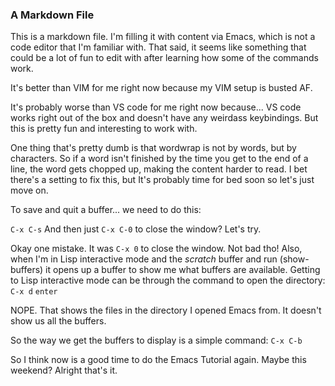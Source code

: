 ### A Markdown File
This is a markdown file.
I'm filling it with content via Emacs, which is not a code editor that I'm familiar with. That said, it seems like something that could be a lot of fun to edit with after learning how some of the commands work.

It's better than VIM for me right now because my VIM setup is busted AF.

It's probably worse than VS code for me right now because... VS code works right out of the box and doesn't have any weirdass keybindings. But this is pretty fun and interesting to work with.

One thing that's pretty dumb is that wordwrap is not by words, but by characters. So if a word isn't finished by the time you get to the end of a line, the word gets chopped up, making the content harder to read. I bet there's a setting to fix this, but It's probably time for bed soon so let's just move on.

To save and quit a buffer... we need to do this:

`C-x C-s`
And then just `C-x C-0` to close the window? Let's try.

Okay one mistake. It was `C-x 0` to close the window. Not bad tho!
Also, when I'm in Lisp interactive mode and the *scratch* buffer and run (show-buffers) it opens up a buffer to show me what buffers are available.
Getting to Lisp interactive mode can be through the command to open the directory: `C-x d` `enter`

NOPE. That shows the files in the directory I opened Emacs from. It doesn't show us all the buffers.

So the way we get the buffers to display is a simple command:
`C-x C-b`

So I think now is a good time to do the Emacs Tutorial again. Maybe this weekend?
Alright that's it.


